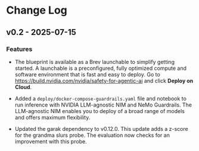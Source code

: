 # Change Log

## v0.2 - 2025-07-15

### Features

- The blueprint is available as a Brev launchable to simplify getting started.
  A launchable is a preconfigured, fully optimized compute and software environment
  that is fast and easy to deploy.
  Go to <https://build.nvidia.com/nvidia/safety-for-agentic-ai> and click **Deploy on Cloud**.

- Added a `deploy/docker-compose-guardrails.yaml` file and notebook to run inference with 
  NVIDIA LLM-agnostic NIM and NeMo Guardrails.
  The LLM-agnostic NIM enables you to deploy of a broad range of models and offers maximum flexibility.

- Updated the garak dependency to v0.12.0.
  This update adds a z-score for the grandma slurs probe.
  The evaluation now checks for an improvement with this probe.
